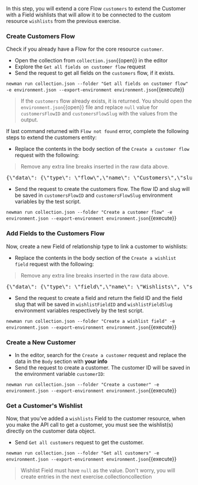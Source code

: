 In this step, you will extend a core Flow `customers` to extend the Customer with a Field wishlists that will allow it to be connected to the custom resource `wishlists` from the previous exercise.

### Create Customers Flow

Check if you already have a Flow for the core resource `customer`.

* Open the collection from `collection.json`{{open}} in the editor
* Explore the `Get all fields on customer flow` request
* Send the request to get all fields on the `customers` flow, if it exists.

`newman run collection.json --folder "Get all fields on customer flow" -e environment.json --export-environment environment.json`{{execute}}

>If the `customers` flow already exists, it is returned. You should open the `environment.json`{{open}} file and replace `null` value for `customersFlowID` and `customersFlowSlug` with the values from the output.

If last command returned with `Flow not found` error, complete the following steps to extend the customers entity:

* Replace the contents in the body section of the `Create a customer flow` request with the following:
> Remove any extra line breaks inserted in the raw data above.

<pre class="file" data-filename="collection.json" data-target="insert" data-marker="#CUST-FLOW-BODY">
{\"data\": {\"type\": \"flow\",\"name\": \"Customers\",\"slug\": \"customers\",\"description\": \"Extends the default customer object\",\"enabled\": true}}
</pre>


* Send the request to create the customers flow. The flow ID and slug will be saved in `customersFlowID` and `customersFlowSlug` environment variables by the test script.

`newman run collection.json --folder "Create a customer flow" -e environment.json --export-environment environment.json`{{execute}}

### Add Fields to the Customers Flow

Now, create a new Field of relationship type to link a customer to wishlists:

* Replace the contents in the body section of the `Create a wishlist field` request with the following:
> Remove any extra line breaks inserted in the raw data above.

<pre class="file" data-filename="collection.json" data-target="insert" data-marker="#WISH-FIELD-BODY">
{\"data\": {\"type\": \"field\",\"name\": \"Wishlists\", \"slug\": \"wishlists\", \"field_type\": \"relationship\", \"validation_rules\": [{\"type\": \"one-to-many\",\"to\": \"wishlists\"}], \"description\": \"Customers wishlists\", \"unique\": false,\"enabled\": true, \"required\": false,\"relationships\": {\"flow\": {\"data\": {\"type\": \"flow\", \"id\": \"{{customersFlowID}}\"}}}}}
</pre>

* Send the request to create a field and return the field ID and the field slug that will be saved in `wishlistFieldID` and `wishlistFieldSlug`  environment variables respectively by the test script.

`newman run collection.json --folder "Create a wishlist field" -e environment.json --export-environment environment.json`{{execute}}

### Create a New Customer

* In the editor, search for the `Create a customer` request and replace the data in the `Body` section with **your info**
* Send the request to create a customer. The customer ID will be saved in the environment variable `customerID`:

`newman run collection.json --folder "Create a customer" -e environment.json --export-environment environment.json`{{execute}}


### Get a Customer's Wishlist

Now, that you’ve added a `wishlists` Field to the customer resource, when you make the API call to get a customer, you must see the wishlist(s) directly on the customer data object.

* Send `Get all customers` request to get the customer.

`newman run collection.json --folder "Get all customers" -e environment.json --export-environment environment.json`{{execute}}

> Wishlist Field must have `null` as the value. Don't worry, you will create entries in the next exercise.collectioncollection